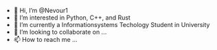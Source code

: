 - 👋 Hi, I’m @Nevour1
- 👀 I’m interested in Python, C++, and Rust
- 🌱 I’m currently a Informationsystems Techology Student in University
- 💞️ I’m looking to collaborate on ...
- 📫 How to reach me ...

<!---
Nevour1/Nevour1 is a ✨ special ✨ repository because its `README.md` (this file) appears on your GitHub profile.
You can click the Preview link to take a look at your changes.
--->
